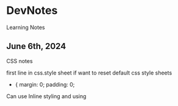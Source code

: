 # DevNotes
Learning Notes
## June 6th, 2024
CSS notes

first line in css.style sheet if want to reset default css style sheets
* {
  margin: 0;
  padding: 0;


Can use Inline styling and using <style> in <head> to format 
Link the CSS style sheet to the HTML by using <link> in the <head>  <link href="./style.css" rel='stylesheet'/>
* selector selects all elements in the html code (e.g. change font styles)
Select by class, use . beforehand (e.g. .brand)
Can select and modify multiple classes by id'ing them as class='blank blank2' which creates the option to stylize .blank and .blank2 simultaneously.
class= can be used for multiple values across HTML code, but id= can only be used once for one value. Use #idname to utilize in CSS.
Can target specific attribute a[href*='florence']{color: lightgreen;}
:focus, :visited, :disabled, and :active are all pseudo-classes. A pseudo-class can be attached to any selector. It is always written as a colon : followed by a name. For example p:hover
Specificity heirarchy
        ID
        Class
        Type
  Chain multiple tags together by using . in between.
  In the example above, .main-list selects the element with the.main-list class (the <ul> element). The descendant <li>‘s are selected by adding li to the selector, separated by a space. This results in .main-list li as the final selector.
  space between two types will specify. But order matters. li h4 does not equal h4 li. the former will pull all h4 from li and the latter will pull all li from h4s.
  add comma between selectors to change multiple selectors without having to repeat code.
   background gradient = background: linear-gradient(-45deg, #35577D, #141E30);
  font-weight: bold or normal
  The text-align property can be set to one of the following commonly used values:

    left — aligns text to the left side of its parent element, which in this case is the browser.
    center — centers text inside of its parent element.
    right — aligns text to the right side of its parent element.
    justify— spaces out text in order to align with the right and left side of the parent element.
  opacity- 0 to 1
  background-image
  image {
  background-image: url("https://content.codecademy.com/courses/freelance-1/unit-2/soccer.jpeg");

## June 7th, 2024

  Input img using src <img src:"link">
  list-style: square;      changings bullet point list to squares.  list-style: none; to remove bullets
  img height = height&px

  button:hover for hover button in css
  button {10px 12px;}
  .button1 {border-radius: 2px;} for rounded buttons or in %
  border: 2px solid pink; for border around button

  .button2:hover {
  box-shadow: 0 12px 16px 0 rgba(0,0,0,0.24), 0 17px 50px 0 rgba(0,0,0,0.19);
}            is shadow on hover

auto scale images 
img {
  max-width: 100%;
  height: auto;
}

dope
  width: 80%;
  background-color: white;
  box-shadow: 0 4px 8px 0 rgba(0, 0, 0, 0.2), 0 6px 20px 0 rgba(0, 0, 0, 0.19);


center text on image: after creating two div, one containing the img and the text and one just containg the text
}

.image-container { 
  position: relative;
  display: inline-block;
  }

.image-container img {
  display: block;
  width: 100%;
  height: auto;
}

.image-text {
  position: absolute;
  top: 50%; 
  left: 50%; 
  transform: translate(-50%, -50%); 
  background-color: rgb(102, 151, 134); 
  color: #fff; 
  padding: 5px 10px; 
  font-size: 20px; 
  text-align: center;
}

shorthand padding - top, right, bottom, left (clockwise from top)
p.content-header {
  padding: 6px 11px 4px 9px;
}

auto margins with top and bottom at 0 and centered left-right
.pull-quote {
  width: 350px;
  margin: 0 auto;

  Unlike horizontal margins, vertical margins do not add. Instead, the larger of the two vertical margins sets the distance between adjacent elements.

  min-width and min-height (also max) to preserve text and website layout across various screen types

overflow: scroll;
or : hidden;

## June 8th, 2024

css vertical text
writing-mode: vertical-lr;

can use in conjunction with display: flex;


gap, col-gap, row-gap; px;

****** !important
html {
  scroll-behavior: smooth;


.box {
  overflow: auto;
  resize: both;           or vertical and horizontal (keep a display: flex; on for centered)


gradient text:

  background: linear-gradient ()
  -webkit-background-clip: text;
  -webkit-text-fill-color: transparent;
  create background gradient, then mask it to text

  fit image to box

  object-fit: cover;


  fade in text:

  animation: fade 1s ease-in 1s;
  pointer-events: none;
  opacity: 0;
  }

  @keyframes fade {
  0%{
    opacity: 0;
    }
  100%{
    opacity: 1;
    }
  }

  airbnb type scroll bar

  .container {
      width: 20rem;
      height: 20rem;
      background: white;
      display: flex;
      overflow-x: scroll;
      scroll-snap-type: x mandatory;       can use proximity as well for more natural scroll 
      }

  .container div {
      min-width: 20rem;


  changing box properties to auto fit content in box 
 * {box-sizing: border-box;
      display: flex;
      justify-content: center;
      align-items: center;
      font-size: 10rem;

reset style sheets in seperate reset style css file

good practice to reset styles

also, using notes to seperate sections of code
      color: white;
      scroll-snap-align: center;


The default position of an element can be changed by setting its position property. The position property can take one of five values:

    static - the default value (it does not need to be specified)
    relative
    absolute
    fixed
    sticky
.green-box {
  background-color: green;
  position: relative;
  top: 50px;
  left: 120px;

position: fixed;   for nav bars or things you want to scroll with the user.

z-index: 10;  move the nav bar to stay in front 

display: inline-block;     Good :)

## June 9th, 2024

header

.item-1 {
position: fixed;
top: 0px;
left: 0px
border-radius: 0;
width: 100%
z-index: 1;


make sticky follow immediately
position: sticky;
top: 0px 

flex-box moves items in a container along an x or y axis. Defaults to X flex-direction: row;
but can change to Y using flex-direction: column;

also, justify-content: flex-end; shifts content to end of container.
center or space-between or space-around or space-evenly. defaults to flex-start;

use align-items: in conjunction to move items in container along other axis simultaneously. 
flex-start, flex-end, center, baseline

use flex-grow on any specific item or class to grow it flex-grow: 1;

align-self in specific class to override rest of flex-box behavior.

flex-wrap: wrap;
will allow items to use more of the container than the default 1 line.

this unlocks the align-content: property which allows us to align all the items in the container.
flex-end, flex-start, center

can then use sepearte "gap" property set at ems of px


image drop shadow

filter: drop-shadow (px px px color);



nav links

<nav></nav>
<ul></ul>
<li></li>
<a href="">

where <li><a href=""></a></li>

.navbar li{
position: fixed;
display: inline-block
width: 100%;
top: 0;
padding: 10 10;
}

remove hyperlink text decoration:

.navbar a {
text-decoration: none;


using avatar image for links and stuff

background-image: url("");
background-size: cover;
height: 50px;

## June 11th, 2024

CSS

can use named-colors, hex codes, or rgb codes, but choose one and keep it consistent throughout the css file.
weight: 50px;
border-radius: 50%;
display: inline-block;
vertical-align: middle;

use <span> when don't want the full formatting of <div>


hsl = hue-saturation-lightness

      (0-360, %, %)

hsla =hsl + alpha
      (0-360, %, %, decimal 0-1)

can also use

rgba = (0-255, 0-255, 0-255, decimal 0-1)

A little unconventional, but still worth mentioning is how hex colors can also have an alpha value. By adding a two-digit hexadecimal value to the end of the six-digit representation (#52BC8280), or a one-digit hexadecimal value to the end of the three-digit representation (#F003), you can change the opacity of a hexadecimal color. Hex opacity ranges from 00 (transparent) to FF (opaque).

Multi-Word Values

When specifying a typeface with multiple words, like Times New Roman, it is recommended to use quotation marks (' ') to group the words together, like so:

h1 {
  font-family: 'Times New Roman';
}

** Web safe fonts are good fallback fonts that can be used if your preferred font is not available.

h1 {
  font-family: Caslon, Georgia, 'Times New Roman';
}

In the example above, Georgia and Times New Roman are fallback fonts to Caslon. When you specify a group of fonts, you have what is known as a font stack. A font stack usually contains a list of similar-looking fonts. Here, the browser will first try to use the Caslon font. If that’s not available, it will try to use a similar font, Georgia. And if Georgia is not available, it will try to use Times New Roman.

Text can also be styled to appear in either all uppercase or lowercase with the text-transform property.

h1 {
  text-transform: uppercase;
}

Letter Spacing

The letter-spacing property is used to set the horizontal spacing between the individual characters in an element. It’s not common to set the spacing between letters, but it can sometimes help the readability of certain fonts or styles. The letter-spacing property takes length values in units, such as 2px or 0.5em.

p {
  letter-spacing: 2px;
}


Word Spacing

You can set the space between words with the word-spacing property. It’s also not common to increase the spacing between words, but it may help enhance the readability of bolded or enlarged text. The word-spacing property also takes length values in units, such as 3px or 0.2em.

h1 {
  word-spacing: 0.3em;
}


We can use the line-height property to set how tall we want each line containing our text to be. Line height values can be a unitless number, such as 1.2, or a length value, such as 12px, 5% or 2em.

p {
  line-height: 1.4;
}



The text-align property, which you may already be familiar with from the CSS Visual Rules lesson, aligns text to its parent element.

h1 {
  text-align: right;
}

In the example above, the <h1> element is aligned to the right side, instead of the default left.


Fonts can also be added using a @font-face ruleset in your CSS stylesheet instead of using a <link> element in your HTML document. As mentioned earlier, fonts can be downloaded just like any other file on the web. They come in a few different file formats, such as:

    OTF (OpenType Font)
    TTF (TrueType Font)
    WOFF (Web Open Font Format)
    WOFF2 (Web Open Font Format 2)

The different formats are a progression of standards for how fonts will work with different browsers, with WOFF2 being the most progressive. It’s a good idea to include TTF, WOFF, and WOFF2 formats with your @font-face rule to ensure compatibility on all browsers.

## June 12th, 2024

More CSS

add an underline

text-decoration: underline;


Most browsers will display the text of a title attribute as a tooltip, meaning when a user hovers their cursor over an element, the text will appear in a small box near the cursor.

To add tooltips to a clickable element like a link, add it as the title attribute.

<p>
  <a href="https://www.codecademy.com" title="Codecademy is an online learning platform">Codecademy</a> is the best place to learn to code!
</p>

Mouse over the word “Codecademy” below to see this behavior in action!

for hand mouse icon
cursor: pointer;

Links have four main states: normal (not clicked), hover, active (clicked), and visited. These four states have associated CSS pseudo-classes: :link, :hover, :active, and :visited.

The proper order of these rules is:

    :link
    :visited
    :hover
    :active

For example, to implement a bare minimum 3-D button design, the following CSS ruleset could be used:

button {
  padding: 5px;
  border: 1px solid black;
  border-radius: 5px;
  text-decoration: none;
  box-shadow: 0px 5px;
}

button:hover {
  cursor: pointer;
}

button:active {
  margin-top: 5px;
  color: black;
  box-shadow: 0px 0px;
}

A button element can then be created with the following HTML:

<button>Click me</button>


simple breadcrumb website trail

.breadcrumb > li {
  display: inline;
}

.breadcrumb li+li::before {
	padding: 10px;
  content: ">";

}

.breadcrumb a {
  text-decoration: none;
  color: lavender;
  background-color: grey;
  font-size: .5rem;

}

.breadcrumb a:hover {
  color: orange;
  background-color: black;

}


proper anchor tag in list example

<body>
    <div class="jumbotron">
      <ul class ="breadcrumb">
        <li><a href="#">Asia</a></li>
        <li><a href="#">Singapore</a></li>
        <li><a href="#">Tourism</a></li>
        <li><a href="#">Hotels</a></li>
        </ul>


more breadcrumb styles

.breadcrumb li a::before, .breadcrumb li a::after {
  content: "";
  position: absolute;
  border-color: darkcyan;
  border-style: solid;
  border-width: 15px 5px;

  By setting a portion of the border to transparent, it creates the “tail” of the arrow:

.breadcrumb li a::before {
  left: -10px;
  border-left-color: transparent;
}


arrow  breadcrumb :)

.breadcrumb {
  text-align: left;
}
.breadcrumb li {
  float: left;
}

.breadcrumb a {
  color: #fff;
  background: darkcyan;
  text-decoration: none;
  position: relative;
  height: 30px;
  line-height: 30px;
  text-align: center;
  margin-right: 15px;
  padding: 0 5px;
}

.breadcrumb a::before,
.breadcrumb a::after {
  content: "";
  position: absolute;
  border-color: darkcyan;
  border-style: solid;
  border-width: 15px 5px;
}

.breadcrumb a::before {
  left: -10px;
  border-left-color: transparent;
}

.breadcrumb a::after {
  left: 100%;
  border-color: transparent;
  border-left-color: darkcyan;
}

.breadcrumb a:hover {
  background-color: rgb(181, 88, 48);
}

.breadcrumb a:hover::before {
  border-color: rgb(181, 88, 48);
  border-left-color: transparent;
}

.breadcrumb a:hover::after {
  border-left-color: rgb(181, 88, 48);
}

specific syntax when adding breadcrumb > in between classes located in another class. li.class+li.class::before

.breadcrumb li.location+li.location::before {
  content: ">";



wireframes = blueprints for websites or apps
	focus on usablity and function rather than aesthetics.


 html sections
  <header>
  <nav>
  <main>
  <body>
  <section>
  <footer>

## June 13th, 2024

*** Responsive grids for maximizing content across various platforms and screen sizes

desktop (12-16)
tablet (5-8)
mobile (3-4)


**container divs
<div class="container">

To designate an element as a flex container, set the element’s display property to flex or inline-flex. Once an item is a flex container, there are several properties we can use to specify how its children behave. In this lesson we will cover these properties:

    justify-content
    align-items
    flex-grow
    flex-shrink
    flex-basis
    flex
    flex-wrap
    align-content
    flex-direction
    flex-flow

Below are five commonly used values for the align-items property:

    flex-start — all elements will be positioned at the top of the parent container.
    flex-end — all elements will be positioned at the bottom of the parent container.
    center — the center of all elements will be positioned halfway between the top and bottom of the parent container.
    baseline — the bottom of the content of all items will be aligned with each other.
    stretch — if possible, the items will stretch from top to bottom of the container (this is the default value; elements with a specified height will not stretch; elements with a minimum height or no height specified will stretch).

.container {
  display: flex;
}

.side {
  width: 100px;
  flex-grow: 1;
}

.center {
  width: 100px;
  flex-grow: 2;
}

In the example above, the .container div has a display value of flex, so its three child divs will be positioned next to each other. If there is additional space in the .container div (in this case, if it is wider than 300 pixels), the flex items will grow to fill it. The .center div will stretch twice as much as the .side divs. For example, if there were 60 additional pixels of space, the center div would absorb 30 pixels and the side divs would absorb 15 pixels each.

If a max-width is set for an element, it will not grow larger than that even if there is more space for it to absorb.

All of the previous properties we have learned are declared on flex containers, or the parent elements. This property — flex-grow — is the first we have learned that is declared on flex items.
Instructions

    Checkpoint 1 Passed

    1.

    Assign .top.side and .top.center a flex-grow value of 1. Stretch and shrink the browser.

Checkpoint 2 Passed

2.

Assign .middle.center the flex-grow value of 1. Stretch and shrink the browser again.
Checkpoint 3 Enabled

3.

Assign .bottom.side a flex-grow value of 1 and .bottom.center a flex-grow value of 2. Shrink and stretch the browser again. Compare the differences in behavior of all three sections.




flex basis to lock in size of flex item before shrink or grow


flex-grow (number)
flex-shrink (number)
flex-basis (px or rem size)

flex defines all three properties easily

flex: 1 3 100px; 
     grow shrink basis;



Sometimes, we don’t want our content to shrink to fit its container. Instead, we might want flex items to move to the next line when necessary. This can be declared with the flex-wrap property. The flex-wrap property can accept three values:

    wrap — child elements of a flex container that don’t fit into a row will move down to the next line
    wrap-reverse — the same functionality as wrap, but the order of rows within a flex container is reversed (for example, in a 2-row flexbox, the first row from a wrap container will become the second in wrap-reverse and the second row from the wrap container will become the first in wrap-reverse)
    nowrap — prevents items from wrapping; this is the default value and is only necessary to override a wrap value set by a different CSS rule.

<div class='container'>
  <div class='item'>
    <h1>We're going to wrap!</h1>
  </div>
  <div class='item'>
    <h1>We're going to wrap!</h1>
  </div>
  <div class='item'>
    <h1>We're going to wrap!</h1>
  </div>
</div>

.container {
  display: inline-flex;
  flex-wrap: wrap;
  width: 250px;
}

.item {
  width: 100px;
  height: 100px;
}

In the example above, three flex items are contained by a parent flex container. The flex container is only 250 pixels wide so the three 100 pixel wide flex items cannot fit inline. The flex-wrap: wrap; setting causes the third, overflowing item to appear on a new line, below the other two items.

Note: The flex-wrap property is declared on flex containers.


align-items: aligning content for single row of flex box.

align-content: aligning content for multiple rows (ie after a flex wrap

Below are some of the more commonly used align-content values:

    flex-start — all rows of elements will be positioned at the top of the parent container with no extra space between.
    flex-end — all rows of elements will be positioned at the bottom of the parent container with no extra space between.
    center — all rows of elements will be positioned at the center of the parent element with no extra space between.
    space-between — all rows of elements will be spaced evenly from the top to the bottom of the container with no space above the first or below the last.
    space-around — all rows of elements will be spaced evenly from the top to the bottom of the container with the same amount of space at the top and bottom and between each element.
    stretch — if a minimum height or no height is specified, the rows of elements will stretch to fill the parent container from top to bottom (default value).


Note: The align-content property is declared on flex containers.

The main axis is used to position flex items with the following properties:

    justify-content
    flex-wrap
    flex-grow
    flex-shrink

The cross axis is used to position flex items with the following properties:

    align-items
    align-content

flex-direction to change axis

The flex-direction property can accept four values:

    row — elements will be positioned from left to right across the parent element starting from the top left corner (default).
    row-reverse — elements will be positioned from right to left across the parent element starting from the top right corner.
    column — elements will be positioned from top to bottom of the parent element starting from the top left corner.
    column-reverse — elements will be positioned from the bottom to the top of the parent element starting from the bottom left corner.


Like the shorthand flex property, the shorthand flex-flow property is used to declare both the flex-wrap and flex-direction properties in one line.

.container {
  display: flex;
  flex-wrap: wrap;
  flex-direction: column;
}

In the example above, we take two lines to accomplish what can be done with one.

.container {
  display: flex;
  flex-flow: column wrap;
}

## June 14th, 2024

Flex-box overlay using tranform: translate;
or postiion: relative; and moving top or left or bottom or right. 


## June 15th, 2024

#### Grids

To turn an HTML element into a grid container, you must set the element’s display property to one of two values:

    grid — for a block-level grid.
    inline-grid — for an inline grid.


We can define the columns of our grid by using the CSS property grid-template-columns. Below is an example of this property in action:

.grid {
  display: grid;
  width: 500px;
  grid-template-columns: 100px 200px;
}

We’ve learned how to define the number of columns in our grid explicitly. To specify the number and size of the rows, we are going to use the property grid-template-rows.

This property is almost identical to grid-template-columns. Take a look at the code below to see both properties in action.

.grid {
  display: grid;
  width: 1000px;
  height: 500px;
  grid-template-columns: 100px 200px;
  grid-template-rows: 10% 20% 600px;
}

This grid has two columns and three rows. 


The shorthand property, grid-template, can replace the previous two CSS properties. Both grid-template-rows and grid-template-columns are nowhere to be found in the following code!

.grid {
  display: grid;
  width: 1000px;
  height: 500px;
  grid-template: 200px 300px / 20% 10% 70%;
}

When using grid-template, the values before the slash will determine the size of each row. The values after the slash determine the size of each column. In this example, we’ve made two rows and three columns of varying sizes.


By using the fr unit, we can define the size of columns and rows as a fraction of the grid’s length and width. This unit was specifically created for use in CSS Grid. Using fr makes it easier to prevent grid items from overflowing the boundaries of the grid. Consider the code below:

.grid {
  display: grid;
  width: 1000px;
  height: 400px;
  grid-template: 2fr 1fr 1fr / 1fr 3fr 1fr;
}

In this example, the grid will have three rows and three columns. The rows are splitting up the available 400 pixels of height into four parts. The first row gets two of those parts, the second row gets one, and the third row gets one. Therefore the first row is 200 pixels tall, and the second and third rows are 100 pixels tall. 


The repeat function will duplicate the specifications for rows or columns a given number of times. In the example above, using the repeat function will make the grid have three columns that are each 100 pixels wide. It is the same as writing:

grid-template-columns: 100px 100px 100px;

Repeat is particularly useful with fr. For example, repeat(5, 1fr) would split your table into five equal rows or columns.

Finally, the second parameter of repeat() can have multiple values.

grid-template-columns: repeat(2, 20px 50px)

This code will create four columns where the first and third columns will be 20 pixels wide and the second and fourth will be 50 pixels wide.

In all of our grids so far, there hasn’t been any space between the items in our grid. The CSS properties row-gap and column-gap will put blank space between every row and column in the grid.

.grid {
  display: grid;
  width: 320px;
  grid-template-columns: repeat(3, 1fr);
  column-gap: 10px;
}

Using the CSS properties grid-row-start and grid-row-end, we can make single grid items take up multiple rows. Remember, we are no longer applying CSS to the outer grid container; we’re adding CSS to the elements sitting inside the grid!


We can use the property grid-row as shorthand for grid-row-start and grid-row-end. The following two code blocks will produce the same output:

.item {
  grid-row-start: 4;
  grid-row-end: 6;
}

.item {
  grid-row: 4 / 6;
}


When using these properties, we can use the keyword span to start or end a column or row, relative to its other end. Look at how span is used in the code below:

.item {
  grid-column: 4 / span 2;
}

This is telling the item element to begin in column four and take up two columns of space. So item would occupy columns four and five. It produces the same result as the following code blocks:

.item {
  grid-column: 4 / 6;
}

.item {
  grid-column-start: 4;
  grid-column-end: span 2;
}

.item {
  grid-column-start: span 2;
  grid-column-end: 6;
}

span is a useful keyword, because it avoids off-by-one errors (miscalculating the ending grid line) you might make when determining the ending grid line of an element. If you know where you want your grid item to start and how long it should be, use span!

We’ve already been able to use grid-row and grid-column as shorthand for properties like grid-row-start and grid-row-end. We can refactor even more using the property grid-area. This property will set the starting and ending positions for both the rows and columns of an item.

.item {
  grid-area: 2 / 3 / 4 / span 5;
}

grid-area takes four values separated by slashes. The order is important! This is how grid-area will interpret those values.

    grid-row-start
    grid-column-start
    grid-row-end
    grid-column-end

In the previous lesson, you learned all the foundational properties necessary to create a two-dimensional grid-based layout for your web pages! In this lesson, you’ll learn the following additional properties that you can use to harness the power of CSS Grid Layout:

    grid-template-areas
    justify-items
    justify-content
    justify-self
    align-items
    align-content
    align-self
    grid-auto-rows
    grid-auto-columns
    grid-auto-flow

You will also learn about the explicit and implicit grids and grid axes.


***Grid Template Areas
16 min

The grid-template-areas property allows you to name sections of your web page to use as values in the grid-row-start, grid-row-end, grid-column-start,grid-column-end, and grid-area properties. This property is declared on grid containers.

<div class="container">
  <header>Welcome!</header>
  <nav>Links!</nav>
  <section class="info">Info!</section>
  <section class="services">Services!</section>
  <footer>Contact us!</footer>
</div>

.container {
  display: grid;
  max-width: 900px;
  position: relative;
  margin: auto;
  grid-template-areas: "header header"
                       "nav nav" 
                       "info services"
                       "footer footer";
  grid-template-rows: 300px 120px 800px 120px;
  grid-template-columns: 1fr 3fr; 
}

header {
  grid-area: header;
} 

nav {
  grid-area: nav;
} 

.info {
  grid-area: info;
} 

.services {
  grid-area: services;
}

footer {
  grid-area: footer;
} 

You may want to expand this section of the website to view the code above more clearly.

    In the example above, the HTML creates a web page with five distinct parts.
    In the .container ruleset, the grid-template-areas declaration creates a 2-column, 4-row layout.
    The grid-template-rows declaration specifies the height of each of the four rows from top to bottom: 300 pixels, 120 pixels, 800 pixels, and 120 pixels.
    The grid-template-columns declaration uses the fr value to cause the left column to use one fourth of the available space on the page and the right column to use three-fourths of the available space on the page.
    In each ruleset below .container, we use the grid-area property to tell that section to cover the portion of the page specified. The header element spans the first row and both columns. The nav element spans the second row and both columns. The element with class .info spans the third row and left column. The element with class .services spans the third row and right column. The footer element spans the bottom row and both columns. 

We have referred to “two-dimensional grid-based layout” several times throughout this course.

There are two axes in a grid layout — the column (or block) axis and the row (or inline) axis.

The column axis stretches from top to bottom across the web page.

The row axis stretches from left to right across the web page.

In the following four exercises, we will learn and use properties that rely on an understanding of grid axes.

justify-items is a property that positions grid items along the inline, or row, axis. This means that it positions items from left to right across the web page. This property is declared on grid containers.

justify-items accepts these values:

    start — aligns grid items to the left side of the grid area
    end — aligns grid items to the right side of the grid area
    center — aligns grid items to the center of the grid area
    stretch — stretches all items to fill the grid area

We can use justify-content to position the entire grid along the row axis. This property is declared on grid containers.

It accepts these values:

    start — aligns the grid to the left side of the grid container
    end — aligns the grid to the right side of the grid container
    center — centers the grid horizontally in the grid container
    stretch — stretches the grid items to increase the size of the grid to expand horizontally across the container
    space-around — includes an equal amount of space on each side of a grid element, resulting in double the amount of space between elements as there is before the first and after the last element
    space-between — includes an equal amount of space between grid items and no space at either end
    space-evenly — places an even amount of space between grid items and at either end


align-items is a property that positions grid items along the block, or column axis. This means that it positions items from top to bottom. This property is declared on grid containers.

align-items accepts these values:

    start — aligns grid items to the top side of the grid area
    end — aligns grid items to the bottom side of the grid area
    center — aligns grid items to the center of the grid area
    stretch — stretches all items to fill the grid area

In the previous exercise, we positioned grid items within their rows. align-content positions the rows along the column axis, or from top to bottom, and is declared on grid containers.

It accepts these positional values:

    start — aligns the grid to the top of the grid container
    end — aligns the grid to the bottom of the grid container
    center — centers the grid vertically in the grid container
    stretch — stretches the grid items to increase the size of the grid to expand vertically across the container
    space-around — includes an equal amount of space on each side of a grid element, resulting in double the amount of space between elements as there is before the first and after the last element
    space-between — includes an equal amount of space between grid items and no space at either end
    space-evenly — places an even amount of space between grid items and at either end


The justify-items and align-items properties specify how all grid items contained within a single container will position themselves along the row and column axes, respectively.

justify-self specifies how an individual element should position itself with respect to the row axis. This property will override justify-items for any item on which it is declared.

align-self specifies how an individual element should position itself with respect to the column axis. This property will override align-items for any item on which it is declared.

These properties are declared on grid items. They both accept these four properties: 

    start — positions grid items on the left side/top of the grid area
    end — positions grid items on the right side/bottom of the grid area
    center — positions grid items on the center of the grid area
    stretch — positions grid items to fill the grid area (default)



Grid Auto Rows and Grid Auto Columns
5 min

CSS Grid provides two properties to specify the size of grid tracks added implicitly: grid-auto-rows and grid-auto-columns. These properties are declared on grid containers.

grid-auto-rows specifies the height of implicitly added grid rows. grid-auto-columns specifies the width of implicitly added grid columns.

grid-auto-rows and grid-auto-columns accept the same values as their explicit counterparts, grid-template-rows and grid-template-columns:

    pixels (px)
    percentages (%)
    fractions (fr)
    the repeat() function


In addition to setting the dimensions of implicitly-added rows and columns, we can specify the order in which they are rendered.

grid-auto-flow specifies whether new elements should be added to rows or columns, and is declared on grid containers.

grid-auto-flow accepts these values:

    row — specifies the new elements should fill rows from left to right and create new rows when there are too many elements (default)
    column — specifies the new elements should fill columns from top to bottom and create new columns when there are too many elements
    dense — this keyword invokes an algorithm that attempts to fill holes earlier in the grid layout if smaller elements are added

You can pair row or column with dense, like this: grid-auto-flow: row dense;.


## June 16th, 2024
practice

every website is composed of rows
and every row is its own idea.


** Home page hero section
text on background image. with paragraph and button.


## June 17th, 2024 - Responsive CSS Design

Rem
6 min

The second relative unit of measurement in CSS is the rem, coded as rem.

Rem stands for root em. It acts similar to em, but instead of checking parent elements to size font, it checks the root element. The root element is the <html> tag.

Most browsers set the font size of <html> to 16 pixels, so by default rem measurements will be compared to that value. To set a different font size for the root element, you can add a CSS rule.

html {
  font-size: 20px;
}


**** Scaling Images and Videos

Memorize; common way to scale images and videos proportionally.

8 min

Many websites contain a variety of different media, like images and videos. When a website contains such media, it’s important to make sure that it is scaled proportionally so that users can correctly view it.

.container {
  width: 50%;
  height: 200px;
  overflow: hidden;
}

## June 25th, 2024
Transitions

CSS Transitions
Timing Function
4 min

The next transition property is transition-timing-function. The timing function describes the pace of the transition.

The default value is ease, which starts the transition slowly, speeds up in the middle, and slows down again at the end.

Other valid values include:

    ease-in — starts slow, accelerates quickly, stops abruptly
    ease-out — begins abruptly, slows down, and ends slowly
    ease-in-out — starts slow, gets fast in the middle, and ends slowly
    linear — constant speed throughout

transition-property: color;
transition-duration: 1s;
transition-timing-function: ease-out;

In the example above, the text color will be animated over one second. The timing function is ease-out which means it will begin abruptly and slow down as it ends.


CSS Transitions
Combinations
8 min

The shorthand transition rule has one advantage over the set of separate transition-<property> rules: you can describe unique transitions for multiple properties, and combine them.

To combine transitions, add a comma (,) before the semicolon (;) in your rule. After the comma, use the same shorthand syntax. For example:

transition: color 1s linear,
font-size 750ms ease-in 100ms;

The above code transitions two properties at once. The text color transitions over one second with linear timing and no delay. At the same time, the font size transitions over 750 milliseconds with an ease-in timing and a 100 millisecond delay. This “chaining” is a powerful tool for expressing complicated animations.


All
2 min

Even with the shorthand, specifying transitions for many properties can be tedious. It is common to use the same duration, timing function, and delay for multiple properties. When this is the case you can set the transition-property value to all. This will apply the same values to all properties. To effect this, you can use all as a value for transition-property.

all means every value that changes will be transitioned in the same way. You can use all with the separate transition properties, or the shorthand syntax. This allows you to describe the transition of many properties with a single line:

transition: all 1.5s linear 0.5s;

In this example, any change will be animated over one and a half seconds after a half-second delay with linear timing.


Drop down example css
.definable .definition-container {
  position: fixed;
  z-index: 10;
  top: -100%;
  left: 0;
  box-sizing: border-box;
  width: 100%;
  padding: 0.5rem 4rem 2rem 4rem;
  background-color: #ffffff;
  box-shadow: 0 0 64px 0 rgba(0, 0, 0, 0.2);
  opacity: 0;
  font-family: "Proza Libre", sans-serif;
  font-size: 1.5rem;
  transition: top 1s, opacity .5s; 

}

nav bar pop out example
nav {
  position: fixed;
  z-index: 5;
  left: -17.8em;
  display: flex;
  align-items: center;
  height: 100%;
  padding-left: 5rem;
  padding-right: 2rem;
  background: url("https://content.codecademy.com/courses/freelance-1/unit-6/nav_background.png") center center repeat;
  font-family: "Proza Libre", serif;
  font-size: 18px;
  line-height: 2.2;
  font-weight: bold;
  color: #142033;
  transition: left 1s ease-out 250ms;

}

Scoping Variables
11 min

Like other CSS properties, when we define a CSS variable, we are also giving that variable a set scope. In CSS, the scope is what determines where a variable will work based on where it is declared. Variables can have two kinds of scope: local and global. So far we have only dealt with variables with local scope.

A locally scoped CSS variable will only affect the specific HTML element that it is declared in along with any children that element may contain.

<nav id="menu-items">
  <ul>
    <li><a href='#'>One</a></li>
    <li><a href='#'>Two</a></li>
    <li><a href='#'>Three</a></li>
  </ul>
</nav>

For instance, in the above code snippet, the <nav> element with the id of 'menu-items' contains an unordered list.

#menu-items {
  --menu-color-blue: blue;
}

#menu-items a {
  color: var(--menu-color-blue);
}

Because the --menu-color-blue variable was declared inside the #menu-items selector, only #menu-items and its children can reference the variable.

Globally scoped variables are declared in the :root pseudo-class. This pseudo-class points to the root element of the document, hence its name. In most cases that root element is actually the <html> element. By declaring variables in :root they can be applied globally across the entire HTML document.

If we were to modify the previous example to instead declare --menu-color-blue inside of :root, then that variable would be able to be referenced anywhere in the document.

:root {
  --menu-color-blue: blue;
}

#menu-items a {
  color: var(--menu-color-blue);
}

It is common practice to define variables inside the :root selector but not mandatory. There are plenty of good reasons for declaring variables with limited scope. For instance, if a large website is being designed then it could be a cleaner solution to create variables within relevant components instead of having all the variables pile up in :root.

CSS Variables
Fallback Values
11 min

Sometimes there are reasons why a given variable may be invalid when the webpage renders. For example, the variable could have been set improperly—a variable with a value of 20px could mistakenly be set as the value of the background-color property. Fallback values prevent these types of errors from happening.

Fallback values can be provided as the second and optional argument of the var() function. As the name suggests, they will be used if the variable given as the first argument is invalid.

An example of declaring a fallback value is as follows:

body {
  background: var(--main-background-color, #F3F3F3);
}

If a value of --main-background-color hasn’t been explicitly defined in the stylesheet or returns a non-color value, then the fallback value of #F3F3F3 is used.

The fallback value may also be a CSS variable, in which case it must be passed using another var() function. Also, note that the var() function accepts a maximum of two arguments.

body {
/* --favorite-orange if --main-color is invalid and red if --favorite-orange is invalid */
font-color: var(--main-color, var(--favorite-orange, red));

In the above code, we set --favorite-orange as the fallback value of the --main-color variable and red as the fallback value of the --favorite-orange variable. We could continue with this pattern and provide yet another CSS variable in place of the red fallback value.

body {
/* --favorite-orange if --main-color is invalid and --favorite-yellow if --favorite-orange is invalid and yellow if --favorite-yellow is invalid */
font-color: var(--main-color, var(--favorite-orange, var(--favorite-yellow, yellow)));
}

Fallback values are optional, but they ensure that the specified styles will be applied to the web page in the case of an error. 

CSS Variables
Responsiveness
6 min

So far, we have seen how CSS variables make it easier to reuse and read CSS code. But variables are also extremely powerful when used with media queries to create responsive designs.

By using variables alongside media queries, we can dynamically change styles according to changes in viewport size and general system preference. For example, we can change the color scheme of our website when a user has their system preference set for dark themes versus light themes.

In the Media Queries lesson, we learned that media queries can be used for conditionally applying styles based on interaction, screen size, type, and more. When using media queries with CSS variables, the main point of note is that we just need to redefine variable values for the effect to take place.

@media screen and (min-width: 600px) {  
  :root {
    /* Light Color Theme */
    --body-background: lightblue; 
    --inner-margin: 6px;
    --body-text-color: black;
    --font-size: 18px;
  }
}

@media screen and (max-width: 600px) {
  :root {
    /* Dark Color Theme */
    --body-background: #000; 
    --inner-margin: 12px;
    --body-text-color: #fff;
    --font-size: 12px;
  }
}

The example shown above highlights a possible scenario for integrating variables with media queries. Here, we are changing the general style and font size of the web page depending on the size of the page. If the screen width is 600px or smaller, styles for a dark theme are applied. If the screen size is larger than 600px, then it switches to a light theme.

If we didn’t use variables to do this, we would need to set new values for the color properties inside the appropriate media queries. But by using variables, all we have to do is redefine the variable directly! When websites scale up and become more complex, with different theme settings, screen variations, and more, redefining a relatively small number of variables becomes much easier than overriding a large number of hardcoded CSS properties.





.container img {
  max-width: 100%;
  height: auto;
  display: block;
}


h1 {
  font-size: 2rem;
}

In the example above, the font size of the root element, <html>, is set to 20 pixels. All subsequent rem measurements will now be compared to that value and the size of h1 elements in the example will be 40 pixels.


My Home
Sizing Elements: Percentages: Height & Width
Narrative and Instructions
Learn
Sizing Elements
Percentages: Height & Width
7 min

To size non-text HTML elements relative to their parent elements on the page you can use percentages.

Percentages are often used to size box-model values, like width and height, padding, border, and margins. They can also be used to set positioning properties (top, bottom, left, right). 



Note: The example above scales the width of an image (or video) to the width of a container. If the image is larger than the container, the vertical portion of the image will overflow and will not display. To swap this behavior, you can set max-height to 100% and width to auto (essentially swapping the values). This will scale the height of the image with the height of the container instead. If the image is larger than the container, the horizontal portion of the image will overflow and not display.


My Home
Media Queries: Media Queries
Narrative and Instructions
Learn
Media Queries
Media Queries
8 min

CSS uses media queries to adapt a website’s content to different screen sizes. With media queries, CSS can detect the size of the current screen and apply different CSS styles depending on the width of the screen.

@media only screen and (max-width: 480px) {
  body {
    font-size: 12px;
  }
}

The example above demonstrates how a media query is applied. The media query defines a rule for screens smaller than 480 pixels (approximately the width of many smartphones in landscape orientation).

Let’s break this example down into its parts:

    @media — This keyword begins a media query rule and instructs the CSS compiler on how to parse the rest of the rule.
    only screen — Indicates what types of devices should use this rule. In early attempts to target different devices, CSS incorporated different media types (screen, print, handheld). The rationale was that by knowing the media type, the proper CSS rules could be applied. However, “handheld” and “screen” devices began to occupy a much wider range of sizes and having only one CSS rule per media device was not sufficient. screen is the media type always used for displaying content, no matter the type of device. The only keyword is added to indicate that this rule only applies to one media type (screen).
    and (max-width : 480px) — This part of the rule is called a media feature, and instructs the CSS compiler to apply the CSS styles to devices with a width of 480 pixels or smaller. Media features are the conditions that must be met in order to render the CSS within a media query.
    CSS rules are nested inside of the media query’s curly braces. The rules will be applied when the media query is met. In the example above, the text in the body element is set to a font-size of 12px when the user’s screen is less than 480px.


Media Queries
Dots Per Inch (DPI)
6 min

Another media feature we can target is screen resolution. Many times we will want to supply higher quality media (images, video, etc.) only to users with screens that can support high resolution media. Targeting screen resolution also helps users avoid downloading high resolution (large file size) images that their screen may not be able to properly display.

To target by resolution, we can use the min-resolution and max-resolution media features. These media features accept a resolution value in either dots per inch (dpi) or dots per centimeter (dpc). Learn more about resolution measurements here.

@media only screen and (min-resolution: 300dpi) {
    /* CSS for high resolution screens */
}

The media query in the example above targets high resolution screens by making sure the screen resolution is at least 300 dots per inch. If the screen resolution query is met, then we can use CSS to display high resolution images and other media.


## June 29th, 2024

list-style-image: url('') 
	creates image icon

 list-style-position: inside;
 	to move numbers and bullets inside with items.

  some browswers default to outside.

 Don't usually need to put height as 100% 
 or height or fit-content on block elements


don't just display flex all over the place


don't rely so much on fixed numbers
i.e flex-basis of 33% and 50% and 75% whatever
can use flex-basis = 100%



class names - don't do card-1 card-2 card-3 and defeat the purpose of classes. try to use reusable
classes. more about site management and thought. more foresight. good for long run.


instead of position: absolute, use transform: translate
don't use negative margins unless have to



** My Home
Media Queries: Comma Separated List
Narrative and Instructions
Learn
Media Queries
Comma Separated List
4 min

If only one of multiple media features in a media query must be met, media features can be separated in a comma separated list.

For example, if we needed to apply a style when only one of the below is true:

    The screen is more than 480 pixels wide
    The screen is in landscape mode

We could write:

@media only screen and (min-width: 480px), (orientation: landscape) {
    /* CSS ruleset */
}

In the example above, we used a comma (,) to separate multiple rules. The example above requires only one of the media features to be true for its CSS to apply.

Note that the second media feature is orientation. The orientation media feature detects if the page has more width than height. If a page is wider, it’s considered landscape, and if a page is taller, it’s considered portrait.


#### Responsive design emulator in devtools. 
Such a good tool for checking websites on various screens.


## June 18th, 2024

flex box website 

The two properties flex-direction and flex-wrap are used so often together that the shorthand property flex-flow was created to combine them. This shorthand property accepts the value of the two properties separated by a space.

For example, you can use flex-flow: row wrap to set rows and wrap them.

Try using flex-flow to repeat the previous level.




## June 28th, 2024

CSS 
Positioning notes

position: static = default. Not really a need to declare. 'top' 'left' all those don't work on it.
	scroll behavior is how you would expect

 position: relative = moves content relative to where it is originally placed. Doesn't displace other text
 	items on screen, just moves content on top or underneath depending on z-index. 

(use on rare occasions) absolute: takes content out of the flow entirely. it moves relative to the nearest containing block, which by default is the viewport itself. not it's original placement. *elements will shrink
down because no longer block level element. i.e one line headings will no longer stretch entire with of container.


when declare position on ancestor and parent elements, the stuff they contain behave diffferently.
e.g. declare position relative on a container, it becomes the new containing block for anything with position
absolute on it in it, so the absolute positioned items move in relation to that now instead of the default viewport. 


position: fixed = moved out of the flow as well. use top: 0 to bring to top. also width: 100% or left, right: 0;
	maybe not use for headers anymore. maybe use for like a 'scroll to top' button that stays with viewer. 
 	usually fixed to the viewport itself. not usually changing the containing block. 

position: sticky = pretty cool and useful. Behaves like block level element until it sticks. So shouldn't mess up 
	a lot of your elements. Define top: 0 usually. Declare distance from the viewport that it will stick. e.g.
 	100px will make element stick when it is 100px away from vp and -100 px will make it stick when 100px past 	vp.
  	*if using in conjunction with a flex container (you want the item to stick within the container and not necessarily the viewport, you have to define align-self to the item, otherwise the default property is stretch alignment within the flexbox and you won't see anything happen. 
   	*won't escape it's div :) 

animations and filters and transforms can change how a positioned item behaves. 

filter can break a position of fixed.



More padding adds more background image to your page. If you want text on top of image, has to be background image.

a:link
a:visited
a:hover
a:active (rarely used but can if want)

have to be in this order because css is reading it top to bottom.

a:focus is good for accessibility! 




## June 29th, 2024

Don't usually need to declare 100vw or 100vh

Don't use viewport units for everything. Especially text. Makes things flow nicely, but not user friendly. 

FLOAT AND CLEAR

in general, float: left used more than float right. float right reverses order sometimes.

clear always forces a new line. in general, clear: both is the one you want to use. clear: left only applies to float:left stuff. 


**centering a div

	if want all items on a page to be centered, can create a div that contains all the body or whatever you want,
 then define a width. Then set margin-left: auto; and margin-right: auto;
 	this will make sure space on the left will always equal space on the right. 

   	same as margin: 0 auto;
    	width: 70%;
     	max-width: 1000px;
  

### Use markup when formatting a ReadMe otherwise you're just looking at words.

The Script Element
Defer attribute
4 min

When the HTML parser comes across a <script> element, it stops to load its content. Once loaded, the JavaScript code is executed and the HTML parser proceeds to parse the next element in the file. This can result in a slow load time for your website. HTML4 introduced the defer and async attributes of the <script> element to address the user wait-time in the website based on different scenarios.

The defer attribute specifies scripts should be executed after the HTML file is completely parsed. When the HTML parser encounters a <script> element with the defer attribute, it loads the script but defers the actual execution of the JavaScript until after it finishes parsing the rest of the elements in the HTML file.

Here is an example of the defer tag:

<script src="example.js" defer></script> 

When is defer useful?

When a script contains functionality that requires interaction with the DOM, the defer attribute is the way to go. This way, it ensures that the entire HTML file has been parsed before the script is executed.


The Script Element
Async attribute
3 min

The async attribute loads and executes the script asynchronously with the rest of the webpage. This means that, similar to the defer attribute, the HTML parser will continue parsing the rest of the HTML as the script is downloaded in the background. However, with the async attribute, the script will not wait until the entire page is parsed: it will execute immediately after it has been downloaded. Here is an example of the async tag:

<script src="example.js" async></script>

When is it useful?

async is useful for scripts that are independent of other scripts in order to function accordingly. Thus, if it does not matter exactly at which point the script file is executed, asynchronous loading is the most suitable option as it optimizes web page load time.



JavaScript and the DOM
Select and Modify Elements
14 min

In the previous exercise, we accessed the <body> element with the document keyword!

What if we wanted to select a specific element besides the entire <body> element? The DOM interface allows us to access a specific element with CSS selectors.

CSS selectors define the elements to which a set of CSS rules apply, but we can also use these same selectors to access DOM elements with JavaScript! Selectors can include a tag name, a class, or an ID.

The .querySelector() method allows us to specify a CSS selector as a string and returns the first element that matches that selector. The following code would return the first paragraph in the document.

document.querySelector('p');

Along with .querySelector(), JavaScript has more targeted methods that select elements based on their class, id, or tag name.

For example, if you want to access an element directly by its id, you can use the aptly named .getElementById() method:

document.getElementById('bio').innerHTML = 'The description';

In this example, we’ve selected the element with an ID of 'bio' and set its .innerHTML to the text 'The description'. Notice that the ID is passed as a string, wrapped in quotation marks (' ').

There are also the .getElementsByClassName() and .getElementsByTagName() methods which return an array of elements, instead of just one element. You can use bracket notation to access individual elements of an array:

// Set first element of .student class as 'Not yet registered'
document.getElementsByClassName('student')[0].innerHTML = 'Not yet registered';

// Set second <li> tag as 'Cedric Diggory'
document.getElementsByTagName('li')[1].innerHTML = 'Cedric Diggory`;

In the above example code, the first element with the 'student' class and the second <li> element have had their inner HTML changed.


JavaScript and the DOM
Style an Element
10 min

Another way to modify an element is by changing its CSS style. The .style property of a DOM element provides access to the inline style of that HTML tag.

The syntax follows an element.style.property format, with the property representing a CSS property. For example, the following code selects the first element with a class of blue and assigns blue as the background-color:

let blueElement = document.querySelector('.blue');
blueElement.style.backgroundColor = 'blue';

Unlike CSS, the DOM .style property does not implement a hyphen such as background-color, but rather camel case notation, backgroundColor. Check out this W3 Reference on the HTML DOM style object to see a list of how CSS properties are converted into JavaScript.

The following chaining syntax would also work:

document.querySelector('.blue').style.fontFamily = 'Roboto';



avaScript and the DOM
Create and Insert Elements
12 min

Just as the DOM allows scripts to modify existing elements, it also allows for the creation of new ones.

The .createElement() method creates a new element based on the specified tag name passed into it as an argument. However, it does not append it to the document. It creates an empty element with no inner HTML.

let paragraph = document.createElement('p');

In the example code above, the .createElement() method takes 'p' as its argument which creates an empty <p> element and stores it as the paragraph variable.

We can assign values to the properties of the newly created element like how we’ve done previously with existing elements.

paragraph.id = 'info'; 
paragraph.innerHTML = 'The text inside the paragraph';

Above, we use the .id property to assign 'info' as ID and the .innerHTML property to set 'The text inside the paragraph' as the content of the <p> element.

In order to create an element and add it to the web page, you must assign it to be the child of an element that already exists on the DOM, referred to as the parent element. We call this process appending. The .appendChild() method will add a child element as the parent element’s last child node. The following code appends the <p> element stored in the paragraph variable to the document body.

document.body.appendChild(paragraph);

The .appendChild() method does not replace the content inside of the parent, in this case, body. Rather, it appends the new element as the last child of that parent.



JavaScript and the DOM
Remove an Element
7 min

In addition to modifying or creating an element from scratch, the DOM also allows for the removal of an element. The .removeChild() method removes a specified child from a parent.

let paragraph = document.querySelector('p');
document.body.removeChild(paragraph);

In the above example code, the .querySelector() method returns the first paragraph in the document. Then, the paragraph element is passed as an argument of the .removeChild() method chained to the parent of the paragraph—document.body. This removes the first paragraph from the document body.

If you want to hide an element rather than completely deleting it, the .hidden property allows you to hide it by setting the property as true or false:

document.getElementById('sign').hidden = true;

The code above did not remove the element with ID of 'sign' from the DOM but rather, hid it.


JavaScript and the DOM
Add Click Interactivity
7 min

You can add interactivity to DOM elements by assigning a function to run based on an event. Events can include anything from a click to a user mousing over an element. We will learn more about events in the upcoming DOM Events with JavaScript lesson. For now, let’s take a look at how to modify an element when a click event happens.

The .onclick property allows you to assign a function to run on when a click event happens on an element:

let element = document.querySelector('button');

element.onclick = function() { 
  element.style.backgroundColor = 'blue' 
};

You can also assign the .onclick property to a function by name:

let element = document.querySelector('button');

function turnBlue() {
   element.style.backgroundColor = 'blue';
}

element.onclick = turnBlue;

In the above example code, when the <button> element detects a click event, the backgroundColor will change to 'blue'.

## Can add multiple background images using a comma inbetween URLS. Also commas in between background properties. 

selectors:

	[class*="bg-"] is a selector that selects all classes that begin with whatever is in quotes. in this case
 		all bg-

using background-size: cover
	and background-position: bottom left or whatver is cool


 * won't select ::before and ::after
   can use *::before and *::after for those and include.

+ selects adjacent siblings (one before it has to be a sibling to be selected...and first one won't be selected)
  	good for setting margins

> is direct child of our element

~ selects general siblings (any item anywhere before, if sibling, will cause this item to be selected regardles if 
	adjacent or not. First one will still not be selected)
 	also good for margins

[] selects an attribute
	good for inputs
 a.[target] {}
 i.e. a.[href="about.html"] can be selected even more specifically. 
 a.[class|="link"] selects the attribute that begins with "link"
 a.[href ^="http" similar to |= but more forgiving
 a.[href *="http" selects the attribute that includes our string
 a.[href $=".com" selects the attribute by what the attribute ends as.


 margin-left, margin-right: auto centers
 margin-left, shoots all to right

 margin-left: auto on two different elements in the same block or flexbox will lead to fun stuff.
 centered both but seperate.


 display:
 	outer values -
  	display: inline;
   	display: block;

    	innter values -
     	display: flex;
      	display: grid;
       	display: table;
	display: flow-root;
 	display: ruby;

buttons usually 
	display: inline-block



## July 2nd, 2024

if want flex box with equal sizes.

display: flex on container
	then flex-basis: 100%; on all the children


sidebar and content area
	display: flex; on container

 then flex: 1 1 70%; on child one
 min-width: 25ch; (25 characters width)
 and  flex: 1 1 30%; on child two


## July 3rd, 2024 ##

Relative colors on custom properties

hsl(from #ff0000 h s l / .5);
	returns a color that is 50% of the opacity value of #ff0000

 useful when using customs
 	hsl(var(--main-color) h s l / .5);
  		will return 50% opacity of --main-color
can also do calcs on hsls or rgbs
	hsl(var(--main-color) h s calc(l -50) / .5); will darken the main color

 background-color: color-mix(in oklab, color1 40%, color2 60%);
 	can use oklch, srgb, hsl, or whatever color format to mix but have to specify as first parameter.


  ## July 6th, 2024 ##

css 
  Max-content
  min-content
  and fit-content
